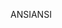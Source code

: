 <span data-ttu-id="ab052-101">ANSI</span><span class="sxs-lookup"><span data-stu-id="ab052-101">ANSI</span></span>